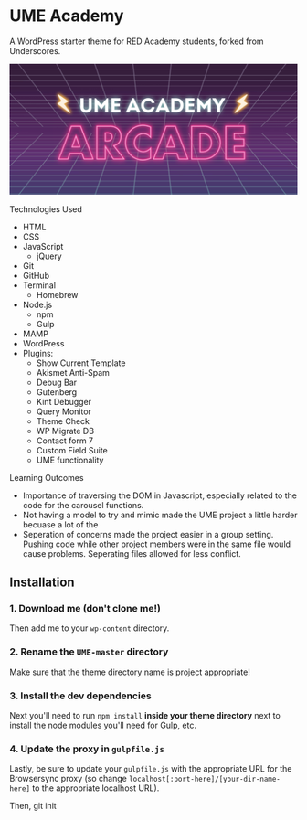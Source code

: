 # UME Academy 

A WordPress starter theme for RED Academy students, forked from Underscores.


![Getting Started](themes/ume/screenshot.png)


Technologies Used
- HTML
- CSS
- JavaScript
    - jQuery
- Git
- GitHub
- Terminal
    - Homebrew
- Node.js
    - npm
    - Gulp
- MAMP
- WordPress
- Plugins:
    - Show Current Template
    - Akismet Anti-Spam
    - Debug Bar
    - Gutenberg
    - Kint Debugger
    - Query Monitor
    - Theme Check
    - WP Migrate DB
    - Contact form 7
    - Custom Field Suite
    - UME functionality

Learning Outcomes 
- Importance of traversing the DOM in Javascript, especially related to the code for the carousel functions.
- Not having a model to try and mimic made the UME project a little harder becuase a lot of the 
- Seperation of concerns made the project easier in a group setting. Pushing code while other project members were in the same file would cause problems. Seperating files allowed for less conflict. 



## Installation

### 1. Download me (don't clone me!)

Then add me to your `wp-content` directory.

### 2. Rename the `UME-master` directory

Make sure that the theme directory name is project appropriate!

### 3. Install the dev dependencies

Next you'll need to run `npm install` **inside your theme directory** next to install the node modules you'll need for Gulp, etc.

### 4. Update the proxy in `gulpfile.js`

Lastly, be sure to update your `gulpfile.js` with the appropriate URL for the Browsersync proxy (so change `localhost[:port-here]/[your-dir-name-here]` to the appropriate localhost URL).


Then, git init 